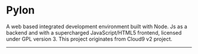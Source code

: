 # Pylon

A web based integrated development environment built with Node. Js as a backend and with a supercharged JavaScript/HTML5 frontend, licensed under GPL version 3. This project originates from Cloud9 v2 project.

---